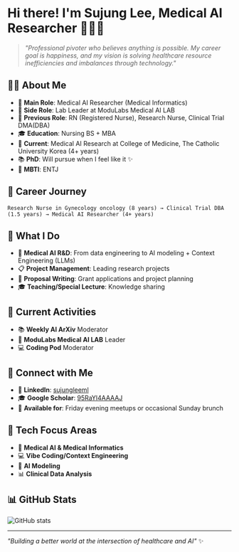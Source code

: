 # Hi there! I'm Sujung Lee, Medical AI Researcher 👩‍⚕️🤖

> *"Professional pivoter who believes anything is possible. My career goal is happiness, and my vision is solving healthcare resource inefficiencies and imbalances through technology."*

## 🧑‍💻 About Me
- 💼 **Main Role**: Medical AI Researcher (Medical Informatics)
- 💼 **Side Role**: Lab Leader at ModuLabs Medical AI LAB
- 💼 **Previous Role**: RN (Registered Nurse), Research Nurse, Clinical Trial DMA(DBA)
- 🎓 **Education**: Nursing BS + MBA
- 🔬 **Current**: Medical AI Research at College of Medicine, The Catholic University Korea (4+ years)
- 📚 **PhD**: Will pursue when I feel like it ✨
- 🧬 **MBTI**: ENTJ

## 💼 Career Journey
```
Research Nurse in Gynecology oncology (8 years) → Clinical Trial DBA (1.5 years) → Medical AI Researcher (4+ years)
```

## 🔧 What I Do
- 🏥 **Medical AI R&D**: From data engineering to AI modeling + Context Engineering (LLMs)
- 📋 **Project Management**: Leading research projects
- 📝 **Proposal Writing**: Grant applications and project planning
- 🎓 **Teaching/Special Lecture**: Knowledge sharing

## 🌟 Current Activities
- 📚 **Weekly AI ArXiv** Moderator
- 🔬 **ModuLabs Medical AI LAB** Leader
- 💻 **Coding Pod** Moderator

## 🔗 Connect with Me
- 💼 **LinkedIn**: [sujungleeml](https://www.linkedin.com/in/sujungleeml/)
- 🎓 **Google Scholar**: [95RaYl4AAAAJ](https://scholar.google.com/citations?user=95RaYl4AAAAJ&hl=ko)
- 📅 **Available for**: Friday evening meetups or occasional Sunday brunch

## 🎯 Tech Focus Areas
- 🏥 **Medical AI & Medical Informatics**
- 💻 **Vibe Coding/Context Engineering**
- 🤖 **AI Modeling**
- 📊 **Clinical Data Analysis**

## 📊 GitHub Stats
![GitHub stats](https://github-readme-stats.vercel.app/api?username=YOUR_USERNAME&show_icons=true&theme=radical)

---
*"Building a better world at the intersection of healthcare and AI"* ✨

<!--
**sujungleeml/sujungleeml** is a ✨ _special_ ✨ repository because its `README.md` (this file) appears on your GitHub profile.

Here are some ideas to get you started:

- 🔭 I’m currently working on ...
- 🌱 I’m currently learning ...
- 👯 I’m looking to collaborate on ...
- 🤔 I’m looking for help with ...
- 💬 Ask me about ...
- 📫 How to reach me: ...
- 😄 Pronouns: ...
- ⚡ Fun fact: ...
-->

